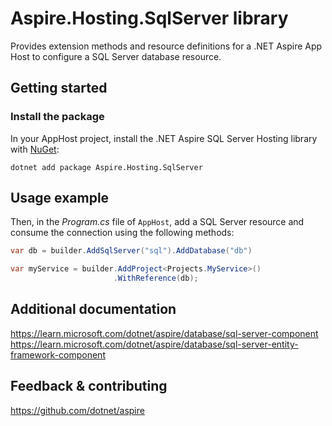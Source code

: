 # Aspire.Hosting.SqlServer library

Provides extension methods and resource definitions for a .NET Aspire App Host to configure a SQL Server database resource.

## Getting started

### Install the package

In your AppHost project, install the .NET Aspire SQL Server Hosting library with [NuGet](https://www.nuget.org):

```dotnetcli
dotnet add package Aspire.Hosting.SqlServer
```

## Usage example

Then, in the _Program.cs_ file of `AppHost`, add a SQL Server resource and consume the connection using the following methods:

```csharp
var db = builder.AddSqlServer("sql").AddDatabase("db")

var myService = builder.AddProject<Projects.MyService>()
                       .WithReference(db);
```

## Additional documentation
https://learn.microsoft.com/dotnet/aspire/database/sql-server-component
https://learn.microsoft.com/dotnet/aspire/database/sql-server-entity-framework-component

## Feedback & contributing

https://github.com/dotnet/aspire
